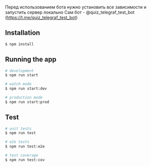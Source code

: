 Перед использованием бота нужно установить все зависимости и запустить сервер локально
Сам бот - @quiz_telegraf_test_bot (https://t.me/quiz_telegraf_test_bot)
## Installation

```bash
$ npm install
```

## Running the app

```bash
# development
$ npm run start

# watch mode
$ npm run start:dev

# production mode
$ npm run start:prod
```

## Test

```bash
# unit tests
$ npm run test

# e2e tests
$ npm run test:e2e

# test coverage
$ npm run test:cov
```
